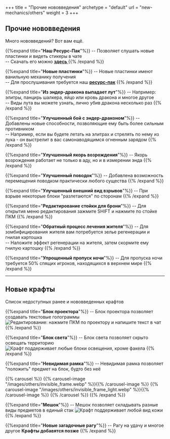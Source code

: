 +++
title = "Прочие нововведения"
archetype = "default"
url = "new-mechanics/others"
weight = 3
+++

## Прочие нововведения
<gray>Много нововведений? Вот вам ещё.</gray> 

<hundred-empty-line></hundred-empty-line>

{{%expand title="**Наш Ресурс-Пак**"%}}
-- Позволяет слушать новые пластинки и видеть стикеры в чате\
-- Скачать его можно [**здесь** <i class="fa-solid fa-circle-down fa-xs scale"></i>](https://github.com/crewpvp/resource-pack/releases/latest/download/resourcepack.zip)
{{% /expand %}}

{{%expand title="**Новые пластинки**"%}}
-- Новые пластинки имеют ванильную механику получения\
-- Для прослушивания требуется наш [**ресурс-пак**](https://github.com/crewpvp/resource-pack/releases/latest/download/resourcepack.zip)
{{% /expand %}}

{{%expand title="**Из эндер-дракона выпадает лут**"%}}
-- Например: элитры, панцирь шалкера, яйцо или кровь дракона и многое другое\
-- Виды лута вы можете узнать, лично убив дракона несколько раз
{{% /expand %}}

{{%expand title="**Улучшенный бой с эндер-драконом**"%}}
-- Добавлены новые способности, позволяющие ему быть более сильным противником\
-- Например, если вы будете летать на элитрах и стрелять по нему из лука - он выстрелит в вас самонаводящимся огненным зарядом
{{% /expand %}}

{{%expand title="**Улучшенный якорь возрождения**"%}}
-- Якорь возрождения работает не только в аду, но и в измерении энда
{{% /expand %}}

{{%expand title="**Улучшенный поводок**"%}}
-- Добавлена возможность перемещения поводком практически любого существа
{{% /expand %}}

{{%expand title="**Улучшенный внешний вид взрывов**"%}}
-- При взрыве некоторые блоки "разлетаются" по сторонам
{{% /expand %}}

{{%expand title="**Редактирование стойки для брони**"%}}
-- Для открытия меню редактирования зажмите SHIFT и нажмите по стойке ПКМ
{{% /expand %}}

{{%expand title="**Обратный процесс лечения жителя**"%}}
-- Для зомбифицирования жителя вам потребуется зелье регенерации и гнилая картошка\
-- Наложите эффект регенерации на жителя, затем скормите ему гнилую картошку
{{% /expand %}}

{{%expand title="**Упрощенный пропуск ночи**"%}}
-- Для пропуска ночи требуется 50% спящих игроков, находящихся в верхнем мире
{{% /expand %}}

---

## Новые крафты
<gray>Список недоступных ранее и нововведенных крафтов</gray>

{{%expand title="**Блок проектора**"%}}
-- Блок проектора позволяет создавать текстовые голограммы
![Редактирование: нажмите ПКМ по проектору и напишите текст в чат](/images/others/projector.webp)
{{% /expand %}}

{{%expand title="**Блок света**"%}}
-- Блок света позволяет скрыто освещать территорию
![Крафт поддерживает любые блоки освещения, кроме факела](/images/others/light.webp)
{{% /expand %}}

{{%expand title="**Невидимая рамка**"%}}
-- Невидимая рамка позволяет "положить" предмет на блок, будто без неё

{{% carousel %}}
{{% carousel-image "/images/others/invisible_frame.webp" %}}{{% /carousel-image %}} 
{{% carousel-image "/images/others/invisible_frame_light.webp" %}}{{% /carousel-image %}} 
{{% /carousel %}}
{{% /expand %}}

{{%expand title="**Мешок**"%}}
-- Мешок позволяет складывать разные виды предметов в единый стак
![Крафт поддерживает любой вид кожи](/images/others/bag.webp)
{{% /expand %}}

{{%expand title="**Новые загадочные рагу**"%}}
-- Рагу на удачу и многое другое
<gray>**Крафты добавятся позже**</gray>
{{% /expand %}}